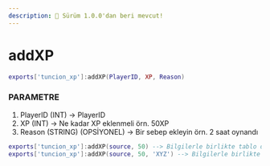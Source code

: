 ```yaml
---
description: 🔧 Sürüm 1.0.0'dan beri mevcut!
---
```


# addXP

```lua title="Export Syntax"
exports['tuncion_xp']:addXP(PlayerID, XP, Reason)
```

### PARAMETRE

1. PlayerID <span className="color-blue">(INT)</span> <span className="color-orange">-> PlayerID</span>
2. XP <span className="color-blue">(INT)</span> <span className="color-orange">-> Ne kadar XP eklenmeli örn. 50XP</span>
3. Reason <span className="color-blue">(STRING) (OPSİYONEL)</span> <span className="color-orange">-> Bir sebep ekleyin örn. 2 saat oynandı</span>

```lua
exports['tuncion_xp']:addXP(source, 50) --> Bilgilerle birlikte tablo döner
exports['tuncion_xp']:addXP(source, 50, 'XYZ') --> Bilgilerle birlikte tablo döner
```